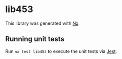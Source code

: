 # lib453

This library was generated with [Nx](https://nx.dev).


## Running unit tests

Run `nx test lib453` to execute the unit tests via [Jest](https://jestjs.io).



